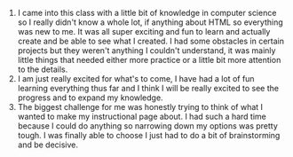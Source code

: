 1. I came into this class with a little bit of knowledge in computer science so I really didn't know a whole lot, if anything about HTML so everything was new to me. It was all super exciting and fun to learn and actually create and be able to see what I created. I had some obstacles in certain projects but they weren't anything I couldn't understand, it was mainly little things that needed either more practice or a little bit more attention to the details. 
2. I am just really excited for what's to come, I have had a lot of fun learning everything thus far and I think I will be really excited to see the progress and to expand my knowledge.
3. The biggest challenge for me was honestly trying to think of what I wanted to make my instructional page about. I had such a hard time because I could do anything so narrowing down my options was pretty tough. I was finally able to choose I just had to do a bit of brainstorming and be decisive.
